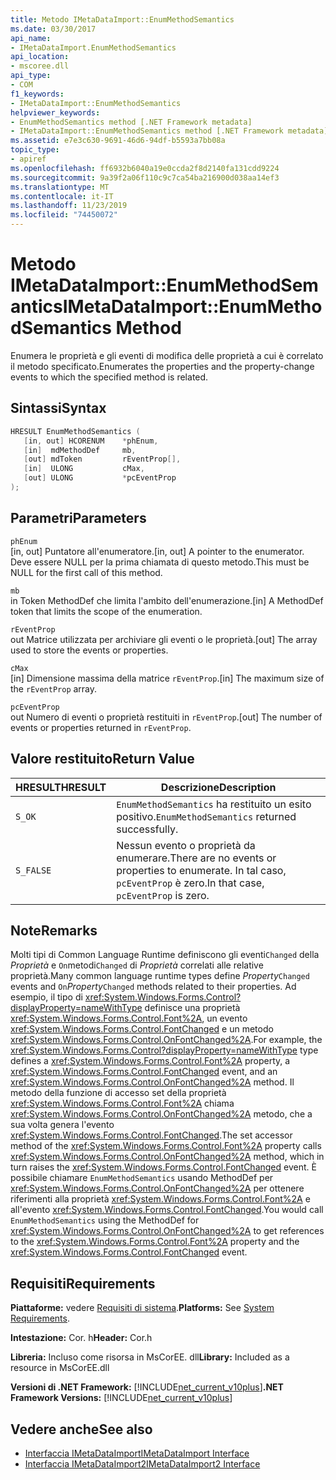 ```yaml
---
title: Metodo IMetaDataImport::EnumMethodSemantics
ms.date: 03/30/2017
api_name:
- IMetaDataImport.EnumMethodSemantics
api_location:
- mscoree.dll
api_type:
- COM
f1_keywords:
- IMetaDataImport::EnumMethodSemantics
helpviewer_keywords:
- EnumMethodSemantics method [.NET Framework metadata]
- IMetaDataImport::EnumMethodSemantics method [.NET Framework metadata]
ms.assetid: e7e3c630-9691-46d6-94df-b5593a7bb08a
topic_type:
- apiref
ms.openlocfilehash: ff6932b6040a19e0ccda2f8d2140fa131cdd9224
ms.sourcegitcommit: 9a39f2a06f110c9c7ca54ba216900d038aa14ef3
ms.translationtype: MT
ms.contentlocale: it-IT
ms.lasthandoff: 11/23/2019
ms.locfileid: "74450072"
---
```

# <a name="imetadataimportenummethodsemantics-method"></a><span data-ttu-id="c53e3-102">Metodo IMetaDataImport::EnumMethodSemantics</span><span class="sxs-lookup"><span data-stu-id="c53e3-102">IMetaDataImport::EnumMethodSemantics Method</span></span>
<span data-ttu-id="c53e3-103">Enumera le proprietà e gli eventi di modifica delle proprietà a cui è correlato il metodo specificato.</span><span class="sxs-lookup"><span data-stu-id="c53e3-103">Enumerates the properties and the property-change events to which the specified method is related.</span></span>  
  
## <a name="syntax"></a><span data-ttu-id="c53e3-104">Sintassi</span><span class="sxs-lookup"><span data-stu-id="c53e3-104">Syntax</span></span>  
  
```cpp  
HRESULT EnumMethodSemantics (  
   [in, out] HCORENUM    *phEnum,  
   [in]  mdMethodDef     mb,   
   [out] mdToken         rEventProp[],  
   [in]  ULONG           cMax,  
   [out] ULONG           *pcEventProp  
);  
```  
  
## <a name="parameters"></a><span data-ttu-id="c53e3-105">Parametri</span><span class="sxs-lookup"><span data-stu-id="c53e3-105">Parameters</span></span>  
 `phEnum`  
 <span data-ttu-id="c53e3-106">[in, out] Puntatore all'enumeratore.</span><span class="sxs-lookup"><span data-stu-id="c53e3-106">[in, out] A pointer to the enumerator.</span></span> <span data-ttu-id="c53e3-107">Deve essere NULL per la prima chiamata di questo metodo.</span><span class="sxs-lookup"><span data-stu-id="c53e3-107">This must be NULL for the first call of this method.</span></span>  
  
 `mb`  
 <span data-ttu-id="c53e3-108">in Token MethodDef che limita l'ambito dell'enumerazione.</span><span class="sxs-lookup"><span data-stu-id="c53e3-108">[in] A MethodDef token that limits the scope of the enumeration.</span></span>  
  
 `rEventProp`  
 <span data-ttu-id="c53e3-109">out Matrice utilizzata per archiviare gli eventi o le proprietà.</span><span class="sxs-lookup"><span data-stu-id="c53e3-109">[out] The array used to store the events or properties.</span></span>  
  
 `cMax`  
 <span data-ttu-id="c53e3-110">[in] Dimensione massima della matrice `rEventProp`.</span><span class="sxs-lookup"><span data-stu-id="c53e3-110">[in] The maximum size of the `rEventProp` array.</span></span>  
  
 `pcEventProp`  
 <span data-ttu-id="c53e3-111">out Numero di eventi o proprietà restituiti in `rEventProp`.</span><span class="sxs-lookup"><span data-stu-id="c53e3-111">[out] The number of events or properties returned in `rEventProp`.</span></span>  
  
## <a name="return-value"></a><span data-ttu-id="c53e3-112">Valore restituito</span><span class="sxs-lookup"><span data-stu-id="c53e3-112">Return Value</span></span>  
  
|<span data-ttu-id="c53e3-113">HRESULT</span><span class="sxs-lookup"><span data-stu-id="c53e3-113">HRESULT</span></span>|<span data-ttu-id="c53e3-114">Descrizione</span><span class="sxs-lookup"><span data-stu-id="c53e3-114">Description</span></span>|  
|-------------|-----------------|  
|`S_OK`|<span data-ttu-id="c53e3-115">`EnumMethodSemantics` ha restituito un esito positivo.</span><span class="sxs-lookup"><span data-stu-id="c53e3-115">`EnumMethodSemantics` returned successfully.</span></span>|  
|`S_FALSE`|<span data-ttu-id="c53e3-116">Nessun evento o proprietà da enumerare.</span><span class="sxs-lookup"><span data-stu-id="c53e3-116">There are no events or properties to enumerate.</span></span> <span data-ttu-id="c53e3-117">In tal caso, `pcEventProp` è zero.</span><span class="sxs-lookup"><span data-stu-id="c53e3-117">In that case, `pcEventProp` is zero.</span></span>|  
  
## <a name="remarks"></a><span data-ttu-id="c53e3-118">Note</span><span class="sxs-lookup"><span data-stu-id="c53e3-118">Remarks</span></span>  
 <span data-ttu-id="c53e3-119">Molti tipi di Common Language Runtime definiscono gli eventi`Changed` della *Proprietà* e `On`metodi`Changed` di *Proprietà* correlati alle relative proprietà.</span><span class="sxs-lookup"><span data-stu-id="c53e3-119">Many common language runtime types define *Property*`Changed` events and `On`*Property*`Changed` methods related to their properties.</span></span> <span data-ttu-id="c53e3-120">Ad esempio, il tipo di <xref:System.Windows.Forms.Control?displayProperty=nameWithType> definisce una proprietà <xref:System.Windows.Forms.Control.Font%2A>, un evento <xref:System.Windows.Forms.Control.FontChanged> e un metodo <xref:System.Windows.Forms.Control.OnFontChanged%2A>.</span><span class="sxs-lookup"><span data-stu-id="c53e3-120">For example, the <xref:System.Windows.Forms.Control?displayProperty=nameWithType> type defines a <xref:System.Windows.Forms.Control.Font%2A> property, a <xref:System.Windows.Forms.Control.FontChanged> event, and an <xref:System.Windows.Forms.Control.OnFontChanged%2A> method.</span></span> <span data-ttu-id="c53e3-121">Il metodo della funzione di accesso set della proprietà <xref:System.Windows.Forms.Control.Font%2A> chiama <xref:System.Windows.Forms.Control.OnFontChanged%2A> metodo, che a sua volta genera l'evento <xref:System.Windows.Forms.Control.FontChanged>.</span><span class="sxs-lookup"><span data-stu-id="c53e3-121">The set accessor method of the <xref:System.Windows.Forms.Control.Font%2A> property calls <xref:System.Windows.Forms.Control.OnFontChanged%2A> method, which in turn raises the <xref:System.Windows.Forms.Control.FontChanged> event.</span></span> <span data-ttu-id="c53e3-122">È possibile chiamare `EnumMethodSemantics` usando MethodDef per <xref:System.Windows.Forms.Control.OnFontChanged%2A> per ottenere riferimenti alla proprietà <xref:System.Windows.Forms.Control.Font%2A> e all'evento <xref:System.Windows.Forms.Control.FontChanged>.</span><span class="sxs-lookup"><span data-stu-id="c53e3-122">You would call `EnumMethodSemantics` using the MethodDef for <xref:System.Windows.Forms.Control.OnFontChanged%2A> to get references to the <xref:System.Windows.Forms.Control.Font%2A> property and the <xref:System.Windows.Forms.Control.FontChanged> event.</span></span>  
  
## <a name="requirements"></a><span data-ttu-id="c53e3-123">Requisiti</span><span class="sxs-lookup"><span data-stu-id="c53e3-123">Requirements</span></span>  
 <span data-ttu-id="c53e3-124">**Piattaforme:** vedere [Requisiti di sistema](../../../../docs/framework/get-started/system-requirements.md).</span><span class="sxs-lookup"><span data-stu-id="c53e3-124">**Platforms:** See [System Requirements](../../../../docs/framework/get-started/system-requirements.md).</span></span>  
  
 <span data-ttu-id="c53e3-125">**Intestazione:** Cor. h</span><span class="sxs-lookup"><span data-stu-id="c53e3-125">**Header:** Cor.h</span></span>  
  
 <span data-ttu-id="c53e3-126">**Libreria:** Incluso come risorsa in MsCorEE. dll</span><span class="sxs-lookup"><span data-stu-id="c53e3-126">**Library:** Included as a resource in MsCorEE.dll</span></span>  
  
 <span data-ttu-id="c53e3-127">**Versioni di .NET Framework:** [!INCLUDE[net_current_v10plus](../../../../includes/net-current-v10plus-md.md)]</span><span class="sxs-lookup"><span data-stu-id="c53e3-127">**.NET Framework Versions:** [!INCLUDE[net_current_v10plus](../../../../includes/net-current-v10plus-md.md)]</span></span>  
  
## <a name="see-also"></a><span data-ttu-id="c53e3-128">Vedere anche</span><span class="sxs-lookup"><span data-stu-id="c53e3-128">See also</span></span>

- [<span data-ttu-id="c53e3-129">Interfaccia IMetaDataImport</span><span class="sxs-lookup"><span data-stu-id="c53e3-129">IMetaDataImport Interface</span></span>](../../../../docs/framework/unmanaged-api/metadata/imetadataimport-interface.md)
- [<span data-ttu-id="c53e3-130">Interfaccia IMetaDataImport2</span><span class="sxs-lookup"><span data-stu-id="c53e3-130">IMetaDataImport2 Interface</span></span>](../../../../docs/framework/unmanaged-api/metadata/imetadataimport2-interface.md)
